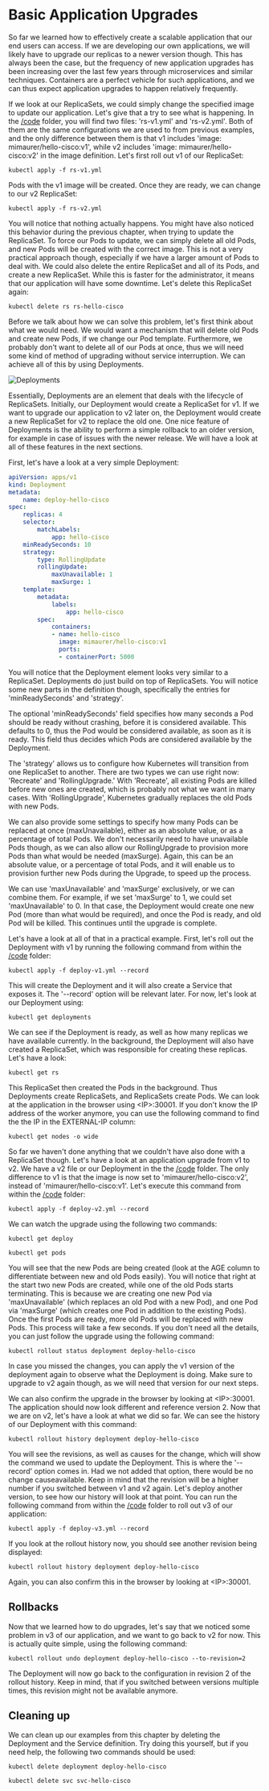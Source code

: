 # Basic Application Upgrades

So far we learned how to effectively create a scalable application that our end users can access. If we are developing our own applications, we will likely have to upgrade our replicas to a newer version though. This has always been the case, but the frequency of new application upgrades has been increasing over the last few years through microservices and similar techniques. Containers are a perfect vehicle for such applications, and we can thus expect application upgrades to happen relatively frequently.

If we look at our ReplicaSets, we could simply change the specified image to update our application. Let's give that a try to see what is happening. In the [/code](code/ "/code") folder, you will find two files: 'rs-v1.yml' and 'rs-v2.yml'. Both of them are the same configurations we are used to from previous examples, and the only difference between them is that v1 includes 'image: mimaurer/hello-cisco:v1', while v2 includes 'image: mimaurer/hello-cisco:v2' in the image definition. Let's first roll out v1 of our ReplicaSet:

```
kubectl apply -f rs-v1.yml
```

Pods with the v1 image will be created. Once they are ready, we can change to our v2 ReplicaSet:

```
kubectl apply -f rs-v2.yml
```

You will notice that nothing actually happens. You might have also noticed this behavior during the previous chapter, when trying to update the ReplicaSet. To force our Pods to update, we can simply delete all old Pods, and new Pods will be created with the correct image. This is not a very practical approach though, especially if we have a larger amount of Pods to deal with. We could also delete the entire ReplicaSet and all of its Pods, and create a new ReplicaSet. While this is faster for the administrator, it means that our application will have some downtime. Let's delete this ReplicaSet again:

```
kubectl delete rs rs-hello-cisco
```

Before we talk about how we can solve this problem, let's first think about what we would need. We would want a mechanism that will delete old Pods and create new Pods, if we change our Pod template. Furthermore, we probably don't want to delete all of our Pods at once, thus we will need some kind of method of upgrading without service interruption. We can achieve all of this by using Deployments.

![Deployments](img/deployment.png?raw=true "Deployments")

Essentially, Deployments are an element that deals with the lifecycle of ReplicaSets. Initially, our Deployment would create a ReplicaSet for v1. If we want to upgrade our application to v2 later on, the Deployment would create a new ReplicaSet for v2 to replace the old one. One nice feature of Deployments is the ability to perform a simple rollback to an older version, for example in case of issues with the newer release. We will have a look at all of these features in the next sections.

First, let's have a look at a very simple Deployment:

```yaml
apiVersion: apps/v1
kind: Deployment
metadata:
    name: deploy-hello-cisco
spec:
    replicas: 4
    selector:
        matchLabels:
            app: hello-cisco
    minReadySeconds: 10
    strategy:
        type: RollingUpdate
        rollingUpdate:
            maxUnavailable: 1
            maxSurge: 1
    template:
        metadata:
            labels:
                app: hello-cisco
        spec:
            containers:
            - name: hello-cisco
              image: mimaurer/hello-cisco:v1
              ports:
              - containerPort: 5000
```

You will notice that the Deployment element looks very similar to a ReplicaSet. Deployments do just build on top of ReplicaSets. You will notice some new parts in the definition though, specifically the entries for 'minReadySeconds' and 'strategy'.

The optional 'minReadySeconds' field specifies how many seconds a Pod should be ready without crashing, before it is considered available. This defaults to 0, thus the Pod would be considered available, as soon as it is ready. This field thus decides which Pods are considered available by the Deployment.

The 'strategy' allows us to configure how Kubernetes will transition from one ReplicaSet to another. There are two types we can use right now: 'Recreate' and 'RollingUpgrade.' With 'Recreate', all existing Pods are killed before new ones are created, which is probably not what we want in many cases. With 'RollingUpgrade', Kubernetes gradually replaces the old Pods with new Pods.

We can also provide some settings to specify how many Pods can be replaced at once (maxUnavailable), either as an absolute value, or as a percentage of total Pods. We don't necessarily need to have unavailable Pods though, as we can also allow our RollingUpgrade to provision more Pods than what would be needed (maxSurge). Again, this can be an absolute value, or a percentage of total Pods, and it will enable us to provision further new Pods during the Upgrade, to speed up the process.

We can use 'maxUnavailable' and 'maxSurge' exclusively, or we can combine them. For example, if we set 'maxSurge' to 1, we could set 'maxUnavailable' to 0. In that case, the Deployment would create one new Pod (more than what would be required), and once the Pod is ready, and old Pod will be killed. This continues until the upgrade is complete.

Let's have a look at all of that in a practical example. First, let's roll out the Deployment with v1 by running the following command from within the [/code](code/ "/code") folder:

```
kubectl apply -f deploy-v1.yml --record
```

This will create the Deployment and it will also create a Service that exposes it. The '--record' option will be relevant later. For now, let's look at our Deployment using:

```
kubectl get deployments
```

We can see if the Deployment is ready, as well as how many replicas we have available currently. In the background, the Deployment will also have created a ReplicaSet, which was responsible for creating these replicas. Let's have a look:

```
kubectl get rs
```

This ReplicaSet then created the Pods in the background. Thus Deployments create ReplicaSets, and ReplicaSets create Pods. We can look at the application in the browser using &lt;IP&gt;:30001. If you don't know the IP address of the worker anymore, you can use the following command to find the the IP in the EXTERNAL-IP column:

```
kubectl get nodes -o wide
```

So far we haven't done anything that we couldn't have also done with a ReplicaSet though. Let's have a look at an application upgrade from v1 to v2. We have a v2 file or our Deployment in the the [/code](code/ "/code") folder. The only difference to v1 is that the image is now set to 'mimaurer/hello-cisco:v2', instead of 'mimaurer/hello-cisco:v1'. Let's execute this command from within the [/code](code/ "/code") folder:

```
kubectl apply -f deploy-v2.yml --record
```

We can watch the upgrade using the following two commands:

```
kubectl get deploy
```

```
kubectl get pods
```

You will see that the new Pods are being created (look at the AGE column to differentiate between new and old Pods easily). You will notice that right at the start two new Pods are created, while one of the old Pods starts terminating. This is because we are creating one new Pod via 'maxUnavailable' (which replaces an old Pod with a new Pod), and one Pod via 'maxSurge' (which creates one Pod in addition to the existing Pods). Once the first Pods are ready, more old Pods will be replaced with new Pods. This process will take a few seconds. If you don't need all the details, you can just follow the upgrade using the following command:

```
kubectl rollout status deployment deploy-hello-cisco
```

In case you missed the changes, you can apply the v1 version of the deployment again to observe what the Deployment is doing. Make sure to upgrade to v2 again though, as we will need that version for our next steps.

We can also confirm the upgrade in the browser by looking at &lt;IP&gt;:30001. The application should now look different and reference version 2. Now that we are on v2, let's have a look at what we did so far. We can see the history of our Deployment with this command:

```
kubectl rollout history deployment deploy-hello-cisco
```

You will see the revisions, as well as causes for the change, which will show the command we used to update the Deployment. This is where the '--record' option comes in. Had we not added that option, there would be no change causeavailable. Keep in mind that the revision will be a higher number if you switched between v1 and v2 again. Let's deploy another version, to see how our history will look at that point. You can run the following command from within the [/code](code/ "/code") folder to roll out v3 of our application:

```
kubectl apply -f deploy-v3.yml --record
```

If you look at the rollout history now, you should see another revision being displayed:

```
kubectl rollout history deployment deploy-hello-cisco
```

Again, you can also confirm this in the browser by looking at &lt;IP&gt;:30001.

## Rollbacks

Now that we learned how to do upgrades, let's say that we noticed some problem in v3 of our application, and we want to go back to v2 for now. This is actually quite simple, using the following command:

```
kubectl rollout undo deployment deploy-hello-cisco --to-revision=2
```

The Deployment will now go back to the configuration in revision 2 of the rollout history. Keep in mind, that if you switched between versions multiple times, this revision might not be available anymore.

## Cleaning up
We can clean up our examples from this chapter by deleting the Deployment and the Service definition. Try doing this yourself, but if you need help, the following two commands should be used:

```
kubectl delete deployment deploy-hello-cisco
```

```
kubectl delete svc svc-hello-cisco
```
